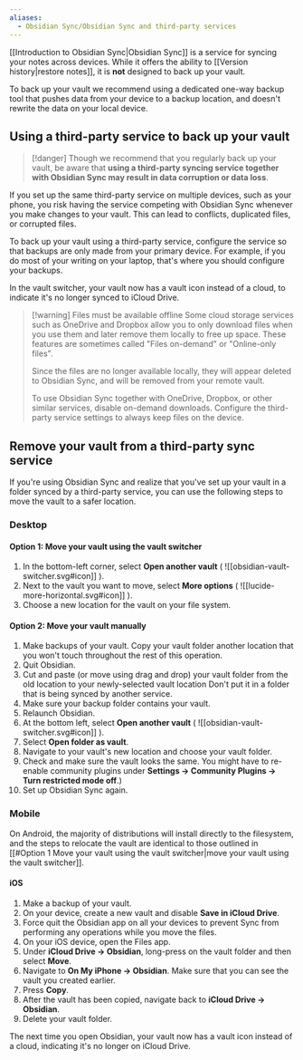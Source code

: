 ```yaml
---
aliases:
  - Obsidian Sync/Obsidian Sync and third-party services
---
```

[[Introduction to Obsidian Sync|Obsidian Sync]] is a service for syncing your notes across devices. While it offers the ability to [[Version history|restore notes]], it is **not** designed to back up your vault.

To back up your vault we recommend using a dedicated one-way backup tool that pushes data from your device to a backup location, and doesn't rewrite the data on your local device.

## Using a third-party service to back up your vault

> [!danger] Though we recommend that you regularly back up your vault, be aware that **using a third-party syncing service together with Obsidian Sync may result in data corruption or data loss**.

If you set up the same third-party service on multiple devices, such as your phone, you risk having the service competing with Obsidian Sync whenever you make changes to your vault. This can lead to conflicts, duplicated files, or corrupted files.

To back up your vault using a third-party service, configure the service so that backups are only made from your primary device. For example, if you do most of your writing on your laptop, that's where you should configure your backups. 

In the vault switcher, your vault now has a vault icon instead of a cloud, to indicate it's no longer synced to iCloud Drive. 

> [!warning] Files must be available offline
> Some cloud storage services such as OneDrive and Dropbox allow you to only download files when you use them and later remove them locally to free up space. These features are sometimes called "Files on-demand" or "Online-only files".
> 
> Since the files are no longer available locally, they will appear deleted to Obsidian Sync, and will be removed from your remote vault.
>
> To use Obsidian Sync together with OneDrive, Dropbox, or other similar services,  disable on-demand downloads. Configure the third-party service settings to always keep files on the device.

## Remove your vault from a third-party sync service

If you're using Obsidian Sync and realize that you've set up your vault in a folder synced by a third-party service, you can use the following steps to move the vault to a safer location.

### Desktop

#### Option 1: Move your vault using the vault switcher

1. In the bottom-left corner, select **Open another vault** ( ![[obsidian-vault-switcher.svg#icon]] ).
2. Next to the vault you want to move, select **More options** ( ![[lucide-more-horizontal.svg#icon]] ). 
3. Choose a new location for the vault on your file system.

#### Option 2: Move your vault manually
  
1. Make backups of your vault. Copy your vault folder another location that you won't touch throughout the rest of this operation.
2. Quit Obsidian.  
3. Cut and paste (or move using drag and drop) your vault folder from the old location to your newly-selected vault location Don't put it in a folder that is being synced by another service.
4. Make sure your backup folder contains your vault.  
5. Relaunch Obsidian.  
6. At the bottom left, select **Open another vault** ( ![[obsidian-vault-switcher.svg#icon]] ).
7. Select **Open folder as vault**.
8. Navigate to your vault's new location and choose your vault folder.  
9. Check and make sure the vault looks the same. You might have to re-enable community plugins under **Settings → Community Plugins → Turn restricted mode off**.)  
10. Set up Obsidian Sync again.


### Mobile

On Android, the majority of distributions will install directly to the filesystem, and the steps to relocate the vault are identical to those outlined in [[#Option 1 Move your vault using the vault switcher|move your vault using the vault switcher]].

#### iOS

1. Make a backup of your vault.
2. On your device, create a new vault and disable **Save in iCloud Drive**.
3. Force quit the Obsidian app on all your devices to prevent Sync from performing any operations while you move the files.
4. On your iOS device, open the Files app.
5. Under **iCloud Drive → Obsidian**, long-press on the vault folder and then select **Move**.
6. Navigate to **On My iPhone → Obsidian**. Make sure that you can see the vault you created earlier.
7. Press **Copy**.
5. After the vault has been copied, navigate back to **iCloud Drive → Obsidian**. 
6. Delete your vault folder.

The next time you open Obsidian, your vault now has a vault icon instead of a cloud, indicating it's no longer on iCloud Drive.

